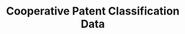 ---
bigquery: https://console.cloud.google.com/bigquery?p=patents-public-data&d=cpc&page=dataset
citation: '“Cooperative Patent Classification” by the EPO and USPTO, for public use. '
contributors: EPO, USPTO
cost: None
description: Cooperative Patent Classification Data contains the scheme and definitions
  of the Cooperative Patent Classification system for classifying patent documents.
  The CPC is the result of a partnership between the EPO and the USPTO in their joint
  effort to develop a common, internationally compatible classification system for
  technical documents, in particular patent publications, which will be used by both
  offices in the patent granting process
documentation: https://www.cooperativepatentclassification.org/cpcSchemeAndDefinitions
last_edit: Mon, 04 Apr 2022 19:07:06 GMT
location: https://www.cooperativepatentclassification.org/index
maintained_by: USPTO, EPO
schema_fields: '[''residualReferences'', ''dateRevised'', ''limitingReferences'',
  ''breakdown_code'', ''titleFull'', ''title_part'', ''application_references'', ''limiting_references'',
  ''residual_references'', ''childGroups'', ''definition'', ''glossary'', ''ipcConcordant'',
  ''notAllocatable'', ''not_allocatable'', ''child_groups'', ''informativeReferences'',
  ''sizeCache'', ''ipc_concordant'', ''symbol'', ''children'', ''parents'', ''informative_references'',
  ''applicationReferences'', ''titlePart'', ''title_full'', ''synonyms'', ''level'',
  ''breakdownCode'', ''date_revised'', ''additional_only'', ''status'']'
shortname: cooperative_patent_classification
tags:
- patents
- science
title: Cooperative Patent Classification Data
uuid: 984374a7-16e9-4b35-9445-458daceb01bf
---